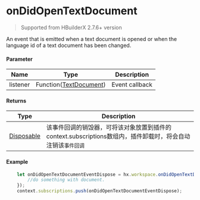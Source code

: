 # onDidOpenTextDocument

> Supported from HBuilderX 2.7.6+ version

An event that is emitted when a text document is opened or when the language id of a text document has been changed.

#### Parameter

|Name	|Type								|Description		|
|--			|--										|--			|
|listener	|Function([TextDocument](/ExtensionDocs/Api/windows/TextEditor.md#TextDocument))|Event callback	|

#### Returns
|Type	|Description				|
|--			|--					|
|[Disposable](/ExtensionDocs/Api/other/Disposable)	|该事件回调的销毁器，可将该对象放置到插件的context.subscriptions数组内，插件卸载时，将会自动注销该`事件回调`	|

#### Example
``` javascript
    let onDidOpenTextDocumentEventDispose = hx.workspace.onDidOpenTextDocument(function(document){
        //do something with document.
    });
    context.subscriptions.push(onDidOpenTextDocumentEventDispose);
```
